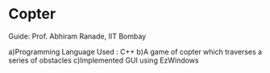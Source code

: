 Copter
======

Guide: Prof. Abhiram Ranade, IIT Bombay

a)Programming Language Used : C++
b)A game of copter which traverses a series of obstacles
c)Implemented GUI using EzWindows

